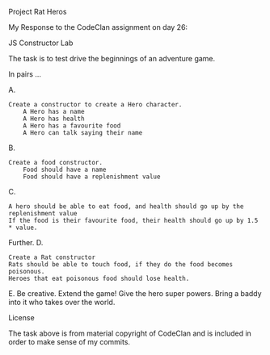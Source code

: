 Project Rat Heros

My Response to the CodeClan assignment on day 26:

JS Constructor Lab

The task is to test drive the beginnings of an adventure game.

In pairs ...

A.

    Create a constructor to create a Hero character.
        A Hero has a name
        A Hero has health
        A Hero has a favourite food
        A Hero can talk saying their name

B.

    Create a food constructor.
        Food should have a name
        Food should have a replenishment value

C.

    A hero should be able to eat food, and health should go up by the replenishment value
    If the food is their favourite food, their health should go up by 1.5 * value.

Further. D.

    Create a Rat constructor
    Rats should be able to touch food, if they do the food becomes poisonous.
    Heroes that eat poisonous food should lose health.

E. Be creative. Extend the game! Give the hero super powers. Bring a baddy into it who takes over the world.


License

The task above is from material copyright of CodeClan and is included in order to make sense of my commits. 
